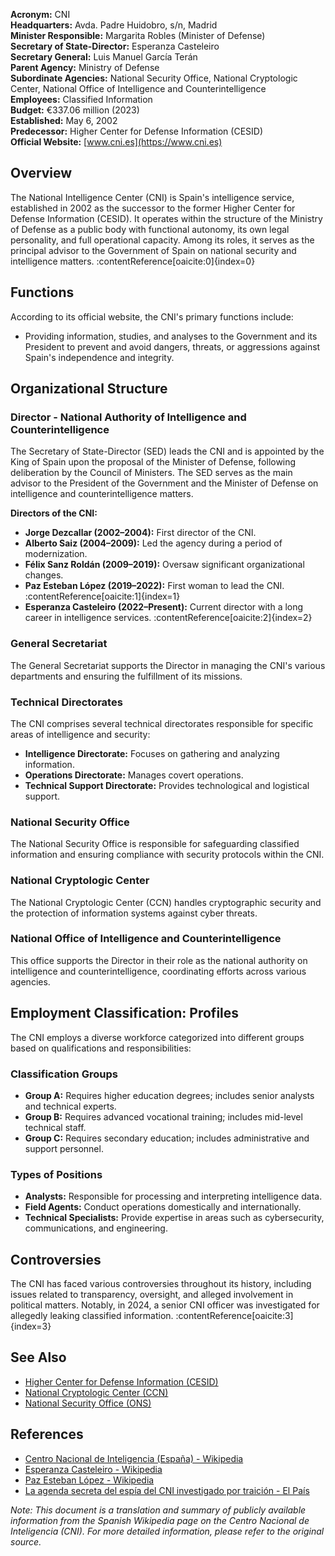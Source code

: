 **Acronym:** CNI  
**Headquarters:** Avda. Padre Huidobro, s/n, Madrid  
**Minister Responsible:** Margarita Robles (Minister of Defense)  
**Secretary of State-Director:** Esperanza Casteleiro  
**Secretary General:** Luis Manuel García Terán  
**Parent Agency:** Ministry of Defense  
**Subordinate Agencies:** National Security Office, National Cryptologic Center, National Office of Intelligence and Counterintelligence  
**Employees:** Classified Information  
**Budget:** €337.06 million (2023)  
**Established:** May 6, 2002  
**Predecessor:** Higher Center for Defense Information (CESID)  
**Official Website:** [www.cni.es](https://www.cni.es)

## Overview

The National Intelligence Center (CNI) is Spain's intelligence service, established in 2002 as the successor to the former Higher Center for Defense Information (CESID). It operates within the structure of the Ministry of Defense as a public body with functional autonomy, its own legal personality, and full operational capacity. Among its roles, it serves as the principal advisor to the Government of Spain on national security and intelligence matters. :contentReference[oaicite:0]{index=0}

## Functions

According to its official website, the CNI's primary functions include:

- Providing information, studies, and analyses to the Government and its President to prevent and avoid dangers, threats, or aggressions against Spain's independence and integrity.

## Organizational Structure

### Director - National Authority of Intelligence and Counterintelligence

The Secretary of State-Director (SED) leads the CNI and is appointed by the King of Spain upon the proposal of the Minister of Defense, following deliberation by the Council of Ministers. The SED serves as the main advisor to the President of the Government and the Minister of Defense on intelligence and counterintelligence matters.

**Directors of the CNI:**

- **Jorge Dezcallar (2002–2004):** First director of the CNI.
- **Alberto Saiz (2004–2009):** Led the agency during a period of modernization.
- **Félix Sanz Roldán (2009–2019):** Oversaw significant organizational changes.
- **Paz Esteban López (2019–2022):** First woman to lead the CNI. :contentReference[oaicite:1]{index=1}
- **Esperanza Casteleiro (2022–Present):** Current director with a long career in intelligence services. :contentReference[oaicite:2]{index=2}

### General Secretariat

The General Secretariat supports the Director in managing the CNI's various departments and ensuring the fulfillment of its missions.

### Technical Directorates

The CNI comprises several technical directorates responsible for specific areas of intelligence and security:

- **Intelligence Directorate:** Focuses on gathering and analyzing information.
- **Operations Directorate:** Manages covert operations.
- **Technical Support Directorate:** Provides technological and logistical support.

### National Security Office

The National Security Office is responsible for safeguarding classified information and ensuring compliance with security protocols within the CNI.

### National Cryptologic Center

The National Cryptologic Center (CCN) handles cryptographic security and the protection of information systems against cyber threats.

### National Office of Intelligence and Counterintelligence

This office supports the Director in their role as the national authority on intelligence and counterintelligence, coordinating efforts across various agencies.

## Employment Classification: Profiles

The CNI employs a diverse workforce categorized into different groups based on qualifications and responsibilities:

### Classification Groups

- **Group A:** Requires higher education degrees; includes senior analysts and technical experts.
- **Group B:** Requires advanced vocational training; includes mid-level technical staff.
- **Group C:** Requires secondary education; includes administrative and support personnel.

### Types of Positions

- **Analysts:** Responsible for processing and interpreting intelligence data.
- **Field Agents:** Conduct operations domestically and internationally.
- **Technical Specialists:** Provide expertise in areas such as cybersecurity, communications, and engineering.

## Controversies

The CNI has faced various controversies throughout its history, including issues related to transparency, oversight, and alleged involvement in political matters. Notably, in 2024, a senior CNI officer was investigated for allegedly leaking classified information. :contentReference[oaicite:3]{index=3}

## See Also

- [Higher Center for Defense Information (CESID)](https://es.wikipedia.org/wiki/Centro_Superior_de_Informaci%C3%B3n_de_la_Defensa)
- [National Cryptologic Center (CCN)](https://es.wikipedia.org/wiki/Centro_Criptol%C3%B3gico_Nacional)
- [National Security Office (ONS)](https://es.wikipedia.org/wiki/Oficina_Nacional_de_Seguridad)

## References

- [Centro Nacional de Inteligencia (España) - Wikipedia](https://es.wikipedia.org/wiki/Centro_Nacional_de_Inteligencia_(Espa%C3%B1a))
- [Esperanza Casteleiro - Wikipedia](https://es.wikipedia.org/wiki/Esperanza_Casteleiro)
- [Paz Esteban López - Wikipedia](https://es.wikipedia.org/wiki/Paz_Esteban_L%C3%B3pez)
- [La agenda secreta del espía del CNI investigado por traición - El País](https://elpais.com/espana/2024-06-17/la-agenda-secreta-del-espia-del-cni-investigado-por-traicion.html)

*Note: This document is a translation and summary of publicly available information from the Spanish Wikipedia page on the Centro Nacional de Inteligencia (CNI). For more detailed information, please refer to the original source.*
